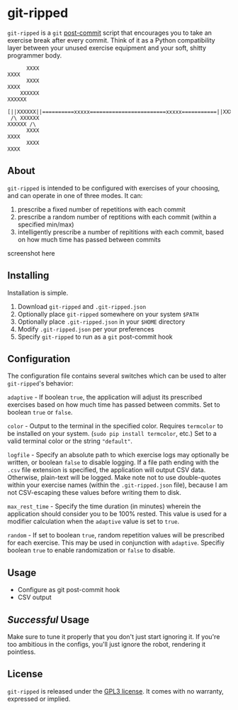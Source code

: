 git-ripped
==========

`git-ripped` is a `git` [post-commit] script that encourages you to take an
exercise break after every commit. Think of it as a Python compatibility layer
between your unused exercise equipment and your soft, shitty programmer body.

```
      XXXX                                                           XXXX     
      XXXX                                                           XXXX     
    XXXXXX                                                           XXXXXX   
 [||XXXXXX||==========xxxxx========================xxxxx===========||XXXXXX||]
 /\ XXXXXX                                                           XXXXXX /\
      XXXX                                                           XXXX     
      XXXX                                                           XXXX     
```

About
-----
`git-ripped` is intended to be configured with exercises of your choosing, and
can operate in one of three modes. It can:

1. prescribe a fixed number of repetitions with each commit
2. prescribe a random number of reptitions with each commit (within a specified
   min/max)
3. intelligently prescribe a number of repititions with each commit, based on
   how much time has passed between commits

screenshot here


Installing
----------
Installation is simple.

1. Download `git-ripped` and `.git-ripped.json`
2. Optionally place `git-ripped` somewhere on your system `$PATH`
3. Optionally place `.git-ripped.json` in your `$HOME` directory
4. Modify `.git-ripped.json` per your preferences
5. Specify `git-ripped` to run as a `git` post-commit hook

Configuration
-------------
The configuration file contains several switches which can be used to alter
`git-ripped`'s behavior:

`adaptive` - If boolean `true`, the application will adjust its prescribed exercises
based on how much time has passed between commits. Set to boolean `true` or `false`.

`color` - Output to the terminal in the specified color. Requires `termcolor` to be installed on your system. (`sudo pip install termcolor`, etc.) Set to a valid terminal color or the string `"default"`.

`logfile` - Specify an absolute path to which exercise logs may optionally be written, or boolean `false` to disable logging. If a file path ending with the `.csv` file extension is specified, the application will output CSV data. Otherwise, plain-text will be logged. Make note not to use double-quotes within your exercise names (within the `.git-ripped.json` file), because I am not CSV-escaping these values before writing them to disk.

`max_rest_time` - Specify the time duration (in minutes) wherein the application should consider you to be 100% rested. This value is used for a modifier calculation when the `adaptive` value is set to `true`.

`random` - If set to boolean `true`, random repetition values will be prescribed for each exercise. This may be used in conjunction with `adaptive`. Specifiy boolean `true` to enable randomization or `false` to disable.

Usage
-----
- Configure as git post-commit hook
- CSV output

_Successful_ Usage
------------------
Make sure to tune it properly that you don't just start ignoring it. If you're
too ambitious in the configs, you'll just ignore the robot, rendering it
pointless.

License
-------
`git-ripped` is released under the [GPL3 license][]. It comes with no warranty,
expressed or implied.


[post-commit]: http://git-scm.com/book/ch7-3.html
[GPL3 license]: http://www.gnu.org/licenses/gpl-3.0.txt
